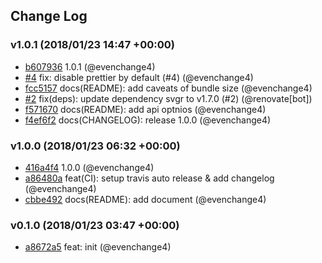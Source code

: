 ## Change Log

### v1.0.1 (2018/01/23 14:47 +00:00)

* [b607936](https://github.com/evenchange4/svgr.macro/commit/b6079369f218370fdb20b3789d12f9cdebbae0dc) 1.0.1 (@evenchange4)
* [#4](https://github.com/evenchange4/svgr.macro/pull/4) fix: disable prettier by default (#4) (@evenchange4)
* [fcc5157](https://github.com/evenchange4/svgr.macro/commit/fcc51576c882672d9887ab69554a4ceb7345cdfc) docs(README): add caveats of bundle size (@evenchange4)
* [#2](https://github.com/evenchange4/svgr.macro/pull/2) fix(deps): update dependency svgr to v1.7.0 (#2) (@renovate[bot])
* [f571670](https://github.com/evenchange4/svgr.macro/commit/f5716709258c72b6cd9950d2f0da4f6d6aab9d6f) docs(README): add api optnios (@evenchange4)
* [f4ef6f2](https://github.com/evenchange4/svgr.macro/commit/f4ef6f2757ee68b46ae1f3ec8749c77cc8be34ba) docs(CHANGELOG): release 1.0.0 (@evenchange4)

### v1.0.0 (2018/01/23 06:32 +00:00)

* [416a4f4](https://github.com/evenchange4/svgr.macro/commit/416a4f4af9dc2a8de6093b2fa49e24fd49694bfb) 1.0.0 (@evenchange4)
* [a86480a](https://github.com/evenchange4/svgr.macro/commit/a86480a02a7251da7e33d841e0e82559234ae439) feat(CI): setup travis auto release & add changelog (@evenchange4)
* [cbbe492](https://github.com/evenchange4/svgr.macro/commit/cbbe49292f700cf1b968a741632ad78bdd5850a9) docs(README): add document (@evenchange4)

### v0.1.0 (2018/01/23 03:47 +00:00)

* [a8672a5](https://github.com/evenchange4/svgr.macro/commit/a8672a58ba7fa3aafff24beac87da45dc2887654) feat: init (@evenchange4)
